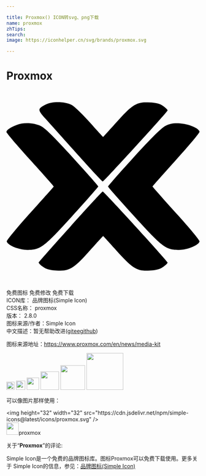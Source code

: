 ```yaml
---

title: Proxmox() ICON转svg、png下载
name: proxmox
zhTips: 
search: 
image: https://iconhelper.cn/svg/brands/proxmox.svg

---
```


# Proxmox  <small style="font-size: 60%;font-weight: 100"></small>

<div id="svg" class="svg-wrap">
<svg role="img" viewBox="0 0 24 24" xmlns="http://www.w3.org/2000/svg"><title>Proxmox icon</title><path d="M4.928 1.825c-1.09.553-1.09.64-.07 1.78 5.655 6.295 7.004 7.782 7.107 7.782.139.017 7.971-8.542 8.058-8.801.034-.07-.208-.312-.519-.536-.415-.312-.864-.433-1.712-.467-1.59-.104-2.144.242-4.115 2.455-.899 1.003-1.66 1.833-1.66 1.833-.017 0-.76-.813-1.642-1.798S8.473 2.1 8.127 1.91c-.796-.45-2.421-.484-3.2-.086zM1.297 4.367C.45 4.695 0 5.007 0 5.248c0 .121 1.331 1.678 2.94 3.459 1.625 1.78 2.939 3.268 2.939 3.302 0 .035-1.331 1.522-2.94 3.303C1.314 17.11.017 18.683.035 18.822c.086.467 1.504 1.055 2.541 1.055 1.678-.018 2.058-.312 5.603-4.202 1.78-1.954 3.233-3.614 3.233-3.666 0-.069-1.435-1.694-3.199-3.63-2.3-2.508-3.423-3.632-3.96-3.874-.812-.398-2.126-.467-2.956-.138zm18.467.12c-.502.26-1.764 1.505-3.943 3.891-1.763 1.937-3.199 3.562-3.199 3.631 0 .07 1.453 1.712 3.234 3.666 3.544 3.89 3.925 4.184 5.602 4.202 1.038 0 2.455-.588 2.542-1.055.017-.156-1.28-1.712-2.905-3.493-1.608-1.78-2.94-3.285-2.94-3.32 0-.034 1.332-1.539 2.94-3.32C22.72 6.91 24.017 5.352 24 5.214c-.087-.45-1.366-.968-2.473-1.038-.795-.034-1.21.035-1.763.312zM7.954 16.973c-2.144 2.369-3.908 4.374-3.943 4.46-.034.07.208.312.52.537.414.311.864.432 1.711.467 1.574.103 2.161-.26 4.15-2.508.864-.968 1.608-1.78 1.625-1.78s.761.812 1.643 1.798c2.023 2.248 2.559 2.576 4.132 2.49.848-.035 1.297-.156 1.712-.467.311-.225.553-.467.519-.536-.087-.26-7.92-8.819-8.058-8.801-.069 0-1.867 1.954-4.011 4.34z"/></svg>
</div>
<detail full-name='proxmox'></detail>

<div class="detail-page">
<p>
<span><span class="badge-success badge">免费图标</span> <span class="badge-success badge">免费修改</span>  <span class="badge-success badge">免费下载</span> </span>
<br/>
<span>
ICON库：
<span class="badge-secondary badge">品牌图标(Simple Icon)</span> 
</span>
<br/>
<span>
CSS名称：
<span class="badge-secondary badge">proxmox</span> 
</span>

<br/>
<span>
版本：
<span class="badge-secondary badge">2.8.0</span> 
</span>
<br/>
<span>图标来源/作者：<span class="badge-light badge">Simple Icon</span></span> 
<br/>
<span class="zh-detail">中文描述：暂无<span class="help-link"><span>帮助改进</span>(<a href="https://gitee.com/liuwave/icon-helper/edit/master/json/brands/proxmox.json" target="_blank" rel="noopener noreferrer">gitee</a><a href="https://github.com/liuwave/icon-helper/edit/master/json/brands/proxmox.json" target="_blank" rel="noopener noreferrer">github</a></span>)</span><br/>
</p>
</div><div class="description description alert alert-light"><p>图标来源地址：<a href="https://www.proxmox.com/en/news/media-kit" target="_blank" rel="noopener noreferrer">https://www.proxmox.com/en/news/media-kit</a></p></div>
<div class="alert alert-dark">
<img height="21" width="21" src="https://cdn.jsdelivr.net/npm/simple-icons@latest/icons/proxmox.svg" />
<img height="24" width="24" src="https://cdn.jsdelivr.net/npm/simple-icons@latest/icons/proxmox.svg" />
<img height="32" width="32" src="https://cdn.jsdelivr.net/npm/simple-icons@latest/icons/proxmox.svg" />
<img height="48" width="48" src="https://cdn.jsdelivr.net/npm/simple-icons@latest/icons/proxmox.svg" />
<img height="64" width="64" src="https://cdn.jsdelivr.net/npm/simple-icons@latest/icons/proxmox.svg" />
<img height="96" width="96" src="https://cdn.jsdelivr.net/npm/simple-icons@latest/icons/proxmox.svg" />

</div>
<div>
  <p>可以像图片那样使用：    
  </p>
  <div class="alert alert-primary" style="font-size: 14px">
    &lt;img height="32" width="32" src="https://cdn.jsdelivr.net/npm/simple-icons@latest/icons/proxmox.svg" /&gt;
    <copy-btn content='<img height="32" width="32" src="https://cdn.jsdelivr.net/npm/simple-icons@latest/icons/proxmox.svg" />'></copy-btn>
  </div>
  <div class="alert alert-secondary">
    <img height="32" width="32" src="https://cdn.jsdelivr.net/npm/simple-icons@latest/icons/proxmox.svg" />proxmox
    <copy-btn content="proxmox" btn-title="复制图标名称"></copy-btn>
  </div>
</div>
<div class="icon-detail__container">
<p>关于“<b>Proxmox</b>”的评论:</p>
</div>
<Vssue title="关于“Proxmox”的评论" />
<div><p>Simple Icon是一个免费的品牌图标库。图标Proxmox可以免费下载使用。更多关于  Simple Icon的信息，参见：<a target="_blank" href="https://iconhelper.cn/brands.html">品牌图标(Simple Icon)</a>
</p></div>
